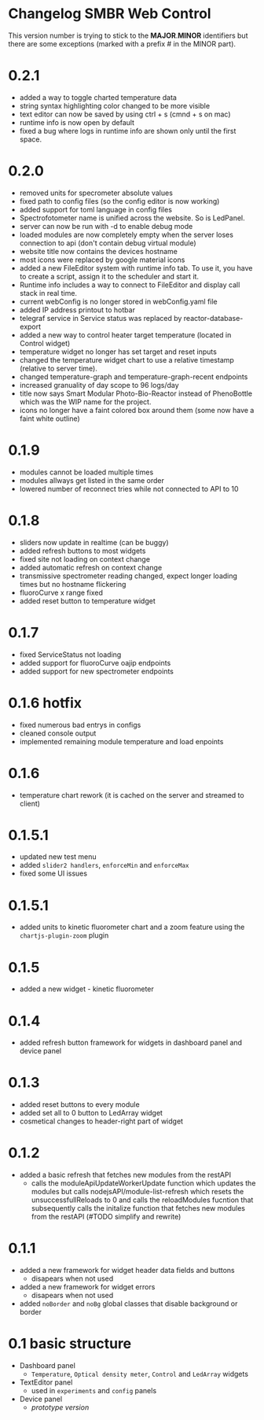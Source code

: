 # Changelog SMBR Web Control
This version number is trying to stick to the __MAJOR__.__MINOR__ identifiers but there are some exceptions (marked with a prefix # in the MINOR part).


# 0.2.1
- added a way to toggle charted temperature data
- string syntax highlighting color changed to be more visible
- text editor can now be saved by using ctrl + s (cmnd + s on mac)
- runtime info is now open by default
- fixed a bug where logs in runtime info are shown only until the first space.

# 0.2.0
- removed units for specrometer absolute values
- fixed path to config files (so the config editor is now working)
- added support for toml language in config files
- Spectrofotometer name is unified across the website. So is LedPanel.
- server can now be run with -d to enable debug mode
- loaded modules are now completely empty when the server loses connection to api (don't contain debug virtual module)
- website title now contains the devices hostname
- most icons were replaced by google material icons
- added a new FileEditor system with runtime info tab. To use it, you have to create a script, assign it to the scheduler and start it.
- Runtime info includes a way to connect to FileEditor and display call stack in real time.
- current webConfig is no longer stored in webConfig.yaml file
- added IP address printout to hotbar
- telegraf service in Service status was replaced by reactor-database-export
- added a new way to control heater target temperature (located in Control widget)
- temperature widget no longer has set target and reset inputs
- changed the temperature widget chart to use a relative timestamp (relative to server time).
- changed temperature-graph and temperature-graph-recent endpoints
- increased granuality of day scope to 96 logs/day
- title now says Smart Modular Photo-Bio-Reactor instead of PhenoBottle which was the WIP name for the project.
- icons no longer have a faint colored box around them (some now have a faint white outline)

# 0.1.9
- modules cannot be loaded multiple times
- modules allways get listed in the same order
- lowered number of reconnect tries while not connected to API to 10

# 0.1.8
- sliders now update in realtime (can be buggy)
- added refresh buttons to most widgets
- fixed site not loading on context change
- added automatic refresh on context change
- transmissive spectrometer reading changed, expect longer loading times but no hostname flickering
- fluoroCurve x range fixed
- added reset button to temperature widget


# 0.1.7
- fixed ServiceStatus not loading
- added support for fluoroCurve oajip endpoints
- added support for new spectrometer endpoints

# 0.1.6 hotfix
- fixed numerous bad entrys in configs
- cleaned console output
- implemented remaining module temperature and load enpoints

# 0.1.6
- temperature chart rework (it is cached on the server and streamed to client)

# 0.1.5.1
- updated new test menu
- added `slider2 handlers`, `enforceMin` and `enforceMax`
- fixed some UI issues

# 0.1.5.1
- added units to kinetic fluorometer chart and a zoom feature using the `chartjs-plugin-zoom` plugin

# 0.1.5
- added a new widget - kinetic fluorometer

# 0.1.4
- added refresh button framework for widgets in dashboard panel and device panel

# 0.1.3
- added reset buttons to every module
- added set all to 0 button to LedArray widget
- cosmetical changes to header-right part of widget

# 0.1.2
- added a basic refresh that fetches new modules from the restAPI
    - calls the moduleApiUpdateWorkerUpdate function which updates the modules but calls nodejsAPI/module-list-refresh which resets the unsuccessfullReloads to 0 and calls the reloadModules fucntion that subsequently calls the initalize function that fetches new modules from the restAPI (#TODO simplify and rewrite) 

# 0.1.1 
- added a new framework for widget header data fields and buttons
    - disapears when not used
- added a new framework for widget errors
    - disapears when not used
- added `noBorder` and `noBg` global classes that disable background or border

# 0.1 basic structure
- Dashboard panel
    - `Temperature`, `Optical density meter`, `Control` and `LedArray` widgets
- TextEditor panel
    - used in `experiments` and `config` panels
- Device panel
    - *prototype version*